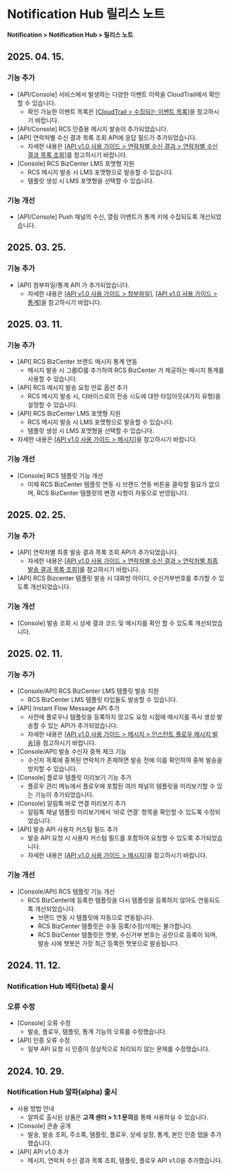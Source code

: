 <style>
.page__rnb .lst_rnb_item .rnb_item:first-of-type a {
    display: inline !important;
}
</style>
<h1>Notification Hub 릴리스 노트</h1>

**Notification > Notification Hub > 릴리스 노트**

## 2025. 04. 15.
### 기능 추가
* [API/Console] 서비스에서 발생하는 다양한 이벤트 이력을 CloudTrail에서 확인할 수 있습니다.
    * 확인 가능한 이벤트 목록은 [[CloudTrail > 수집되는 이벤트 목록]](../../../Governance%20&%20Audit/CloudTrail/ko/event-list)을 참고하시기 바랍니다.
* [API/Console] RCS 인증용 메시지 발송이 추가되었습니다.
* [API] 연락처별 수신 결과 목록 조회 API에 응답 필드가 추가되었습니다.
  * 자세한 내용은 [[API v1.0 사용 가이드 > 연락처별 수신 결과 > 연락처별 수신 결과 목록 조회]](./api-guide-v1x0/contact-delivery-result/#_1)를 참고하시기 바랍니다.
* [Console] RCS BizCenter LMS 포맷형 지원
  * RCS 메시지 발송 시 LMS 포맷형으로 발송할 수 있습니다.
  * 템플릿 생성 시 LMS 포맷형을 선택할 수 있습니다.

### 기능 개선
* [API/Console] Push 채널의 수신, 열림 이벤트가 통계 키에 수집되도록 개선되었습니다.

## 2025. 03. 25.
### 기능 추가
* [API] 첨부파일/통계 API 가 추가되었습니다.
    * 자세한 내용은 [[API v1.0 사용 가이드 > 첨부파일]](./api-guide-v1x0/attachment), [[API v1.0 사용 가이드 > 통계]](./api-guide-v1x0/stats)을 참고하시기 바랍니다.

## 2025. 03. 11.

### 기능 추가
* [API] RCS BizCenter 브랜드 메시지 통계 연동
    * 메시지 발송 시 그룹ID를 추가하여 RCS BizCenter 가 제공하는 메시지 통계를 사용할 수 있습니다.
* [API] RCS 메시지 발송 요청 만료 옵션 추가
    * RCS 메시지 발송 시, 디바이스로의 전송 시도에 대한 타임아웃(4가지 유형)을 설정할 수 있습니다.
* [API] RCS BizCenter LMS 포맷형 지원
    * RCS 메시지 발송 시 LMS 포맷형으로 발송할 수 있습니다.
    * 템플릿 생성 시 LMS 포맷형을 선택할 수 있습니다.
* 자세한 내용은 [[API v1.0 사용 가이드 > 메시지]](./api-guide-v1x0/message)을 참고하시기 바랍니다.

### 기능 개선
* [Console] RCS 템플릿 기능 개선
    * 이제 RCS BizCenter 템플릿 연동 시 브랜드 연동 버튼을 클릭할 필요가 없으며, RCS BizCenter 템플릿의 변경 사항이 자동으로 반영됩니다.

## 2025. 02. 25.

### 기능 추가
* [API] 연락처별 최종 발송 결과 목록 조회 API가 추가되었습니다.
    * 자세한 내용은 [[API v1.0 사용 가이드 > 연락처별 수신 결과 > 연락처별 최종 발송 결과 목록 조회]](./api-guide-v1x0/contact-delivery-result/#_2)를 참고하시기 바랍니다.
* [API] RCS Bizcenter 템플릿 발송 시 대화방 아이디, 수신거부번호를 추가할 수 있도록 개선되었습니다.

### 기능 개선
* [Console] 발송 조회 시 상세 결과 코드 및 메시지를 확인 할 수 있도록 개선되었습니다.

## 2025. 02. 11.

### 기능 추가
* [Console/API] RCS BizCenter LMS 템플릿 발송 지원
    * RCS BizCenter LMS 템플릿 타입들도 발송할 수 있습니다.
* [API] Instant Flow Message API 추가
    * 사전에 플로우나 템플릿을 등록하지 않고도 요청 시점에 메시지를 즉시 생성·발송할 수 있는 API가 추가되었습니다.
    * 자세한 내용은 [[API v1.0 사용 가이드 > 메시지 > 인스턴트 플로우 메시지 발송]](./api-guide-v1x0/message/#_6)을 참고하시기 바랍니다.
* [Console/API] 발송 수신자 중복 체크 기능
    * 수신자 목록에 중복된 연락처가 존재하면 발송 전에 이를 확인하여 중복 발송을 방지할 수 있습니다.
* [Console] 플로우 템플릿 미리보기 기능 추가
    * 플로우 관리 메뉴에서 플로우에 포함된 여러 채널의 템플릿을 미리보기할 수 있는 기능이 추가되었습니다.
* [Console] 알림톡 바로 연결 미리보기 추가
    * 알림톡 채널 템플릿 미리보기에서 '바로 연결' 항목을 확인할 수 있도록 수정되었습니다.
* [API] 발송 API 사용자 커스텀 필드 추가
    * 발송 API 요청 시 사용자 커스텀 필드를 포함하여 요청할 수 있도록 추가되었습니다.
    * 자세한 내용은 [[API v1.0 사용 가이드 > 메시지]](./api-guide-v1x0/message)을 참고하시기 바랍니다.

### 기능 개선
* [Console/API] RCS 템플릿 기능 개선
    * RCS BizCenter에 등록한 템플릿을 다시 템플릿을 등록하지 않아도 연동되도록 개선되었습니다.
        * 브랜드 연동 시 템플릿에 자동으로 연동됩니다.
        * RCS BizCenter 템플릿은 수동 등록/수정/삭제는 불가합니다.
        * RCS BizCenter 템플릿은 챗봇, 수신거부 번호는 공란으로 등록이 되며, 발송 시에 챗봇은 가장 최근 등록한 챗봇으로 발송됩니다.

## 2024. 11. 12.

### Notification Hub 베타(beta) 출시

### 오류 수정
* [Console] 오류 수정
    * 발송, 플로우, 템플릿, 통계 기능의 오류를 수정했습니다.
* [API] 인증 오류 수정
    * 일부 API 요청 시 인증이 정상적으로 처리되지 않는 문제를 수정했습니다.

## 2024. 10. 29.

### Notification Hub 알파(alpha) 출시
* 사용 방법 안내
    * 알파로 출시된 상품은 **고객 센터 > 1:1 문의**를 통해 사용하실 수 있습니다.
* [Console] 콘솔 공개
    * 발송, 발송 조회, 주소록, 템플릿, 플로우, 상세 설정, 통계, 본인 인증 탭을 추가했습니다.
* [API] API v1.0 추가
    * 메시지, 연락처 수신 결과 목록 조회, 템플릿, 플로우 API v1.0을 추가했습니다.
